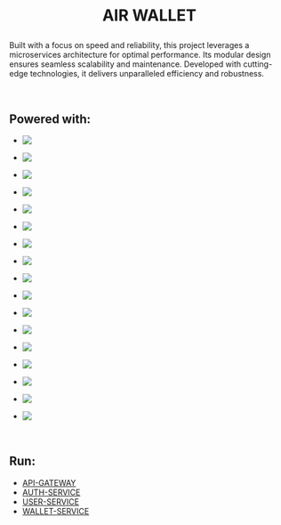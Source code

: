 <h1 align='center'>

AIR WALLET

</h1>

Built with a focus on speed and reliability, this project leverages a microservices architecture for optimal performance. Its modular design ensures seamless scalability and maintenance. Developed with cutting-edge technologies, it delivers unparalleled efficiency and robustness.

</br>

## Powered with:

*   <img align="left" src="https://img.shields.io/badge/Nest-430a76?style=for-the-badge&logo=nestjs&logoColor=white" />\
    </span>

*   <img align="left" src="https://img.shields.io/badge/PostgreSQL-430a76?style=for-the-badge&logo=postgresql&logoColor=white" />\
    </span>

*   <img align="left" src="https://img.shields.io/badge/TypeScript-4B0082?style=for-the-badge&logo=typescript&logoColor=white" />\
    </span>

*   <img align="left" src="https://img.shields.io/badge/Prisma-4C0B85?style=for-the-badge&logo=prisma&logoColor=white" />\
    </span>

*   <img align="left" src="https://img.shields.io/badge/JWT-4D148C?style=for-the-badge&logo=JSON%20web%20tokens&logoColor=white" />\
    </span>

*   <img align="left" src="https://img.shields.io/badge/Swagger-4D20A0?style=for-the-badge&logo=swagger&logoColor=white" />\
    </span>

*   <img align="left" src="https://img.shields.io/badge/Jest-4D2CAC?style=for-the-badge&logo=jest&logoColor=white" />\
    </span>

*   <img align="left" src="https://img.shields.io/badge/Ethereum-4D39B9?style=for-the-badge&logo=Ethereum&logoColor=white" />\
    </span>

*   <img align="left" src="https://img.shields.io/badge/Polygon-4D45C6?style=for-the-badge&logo=Polygon&logoColor=white" />\
    </span>

*   <img align="left" src="https://img.shields.io/badge/Ethers.js-4D52D2?style=for-the-badge&logo=ethereum&logoColor=white" />\
    </span>

*   <img align="left" src="https://img.shields.io/badge/alchemy-4D5EDF?style=for-the-badge&logo=alchemy&logoColor=white" />\
    </span>

*   <img align="left" src="https://img.shields.io/badge/CryptoJS-4D78F8?style=for-the-badge&logo=cryptography&logoColor=white" />\
    </span>

*   <img align="left" src="https://img.shields.io/badge/BCRYPT-4D84FF?style=for-the-badge&logo=bcrypt.js-js&logoColor=white" />\
    </span>

*   <img align="left" src="https://img.shields.io/badge/nodemailer-4D91FF?style=for-the-badge&logo=nodemailer.js-js&logoColor=white" />\
    </span>

*   <img align="left" src="https://img.shields.io/badge/Node.js-4D9EFF?style=for-the-badge&logo=nodedotjs&logoColor=white" />\
    </span>

*   <img align="left" src="https://img.shields.io/badge/Express-4DAAFF?style=for-the-badge&logo=express&logoColor=white" />\
    </span>

*   <img align="left" src="https://img.shields.io/badge/yarn-4DB7FF?style=for-the-badge&logo=yarn&logoColor=white" />\
    </span>

</br>

## Run:

-   [API-GATEWAY](apps/api-gateway/README.md)
-   [AUTH-SERVICE](apps/auth-service/README.md)
-   [USER-SERVICE](apps/user-service/README.md)
-   [WALLET-SERVICE](apps/wallet-service/README.md)
